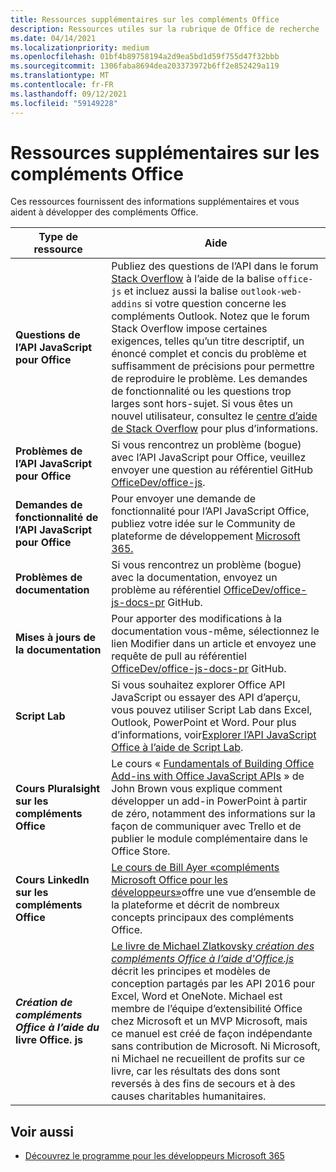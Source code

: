 ```yaml
---
title: Ressources supplémentaires sur les compléments Office
description: Ressources utiles sur la rubrique de Office de recherche
ms.date: 04/14/2021
ms.localizationpriority: medium
ms.openlocfilehash: 01bf4b89758194a2d9ea5bd1d59f755d47f32bbb
ms.sourcegitcommit: 1306faba8694dea203373972b6ff2e852429a119
ms.translationtype: MT
ms.contentlocale: fr-FR
ms.lasthandoff: 09/12/2021
ms.locfileid: "59149228"
---
```

# <a name="office-add-ins-additional-resources"></a>Ressources supplémentaires sur les compléments Office

Ces ressources fournissent des informations supplémentaires et vous aident à développer des compléments Office.

|**Type de ressource**|**Aide**|
|-----------------|------------|
|**Questions de l’API JavaScript pour Office** | Publiez des questions de l’API dans le forum [Stack Overflow](https://stackoverflow.com/questions/tagged/office-js) à l’aide de la balise `office-js` et incluez aussi la balise `outlook-web-addins` si votre question concerne les compléments Outlook. Notez que le forum Stack Overflow impose certaines exigences, telles qu’un titre descriptif, un énoncé complet et concis du problème et suffisamment de précisions pour permettre de reproduire le problème. Les demandes de fonctionnalité ou les questions trop larges sont hors-sujet. Si vous êtes un nouvel utilisateur, consultez le [centre d’aide de Stack Overflow](https://stackoverflow.com/help/how-to-ask) pour plus d’informations.|
|**Problèmes de l’API JavaScript pour Office**| Si vous rencontrez un problème (bogue) avec l’API JavaScript pour Office, veuillez envoyer une question au référentiel GitHub <a href="https://github.com/officedev/office-js/issues" target="_blank">OfficeDev/office-js</a>.|
|**Demandes de fonctionnalité de l’API JavaScript pour Office**| Pour envoyer une demande de fonctionnalité pour l’API JavaScript Office, publiez votre idée sur le Community de plateforme de développement [Microsoft 365.](https://techcommunity.microsoft.com/t5/microsoft-365-developer-platform/idb-p/Microsoft365DeveloperPlatform)|
|**Problèmes de documentation**| Si vous rencontrez un problème (bogue) avec la documentation, envoyez un problème au référentiel <a href="https://github.com/officedev/office-js-docs-pr/issues" target="_blank">OfficeDev/office-js-docs-pr</a> GitHub.|
|**Mises à jours de la documentation**| Pour apporter des modifications à  la documentation vous-même, sélectionnez le lien Modifier dans un article et envoyez une requête de pull au référentiel <a href="https://github.com/officedev/office-js-docs-pr" target="_blank">OfficeDev/office-js-docs-pr</a> GitHub.|
|**Script Lab**| Si vous souhaitez explorer Office API JavaScript ou essayer des API d’aperçu, vous pouvez utiliser Script Lab dans Excel, Outlook, PowerPoint et Word. Pour plus d’informations, voir[Explorer l’API JavaScript Office à l’aide de Script Lab](../overview/explore-with-script-lab.md). |
|**Cours Pluralsight sur les compléments Office**| Le cours « <a href="https://www.pluralsight.com/courses/build-office-addins-js-api" target="_blank">Fundamentals of Building Office Add-ins with Office JavaScript APIs</a> » de John Brown vous explique comment développer un add-in PowerPoint à partir de zéro, notamment des informations sur la façon de communiquer avec Trello et de publier le module complémentaire dans le Office Store.|
|**Cours LinkedIn sur les compléments Office**| <a href="https://www.linkedin.com/learning/microsoft-office-add-ins-for-developers/microsoft-office-add-ins?u=3322">Le cours de Bill Ayer «compléments Microsoft Office pour les développeurs»</a>offre une vue d’ensemble de la plateforme et décrit de nombreux concepts principaux des compléments Office.|
|***Création de compléments Office à l’aide du* livre Office. js**| <a href="https://leanpub.com/buildingofficeaddins">Le livre de Michael Zlatkovsky *création des compléments Office à l’aide d'Office.js*</a> décrit les principes et modèles de conception partagés par les API 2016 pour Excel, Word et OneNote. Michael est membre de l’équipe d’extensibilité Office chez Microsoft et un MVP Microsoft, mais ce manuel est créé de façon indépendante sans contribution de Microsoft. Ni Microsoft, ni Michael ne recueillent de profits sur ce livre, car les résultats des dons sont reversés à des fins de secours et à des causes charitables humanitaires.|

## <a name="see-also"></a>Voir aussi
- [Découvrez le programme pour les développeurs Microsoft 365](https://developer.microsoft.com/microsoft-365/dev-program)